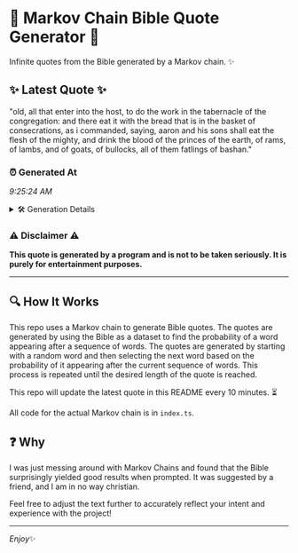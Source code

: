 # 📖 Markov Chain Bible Quote Generator 📖

Infinite quotes from the Bible generated by a Markov chain. ✨

## ✨ Latest Quote ✨
"old, all that enter into the host, to do the work in the tabernacle of the congregation: and there eat it with the bread that is in the basket of consecrations, as i commanded, saying, aaron and his sons shall eat the flesh of the mighty, and drink the blood of the princes of the earth, of rams, of lambs, and of goats, of bullocks, all of them fatlings of bashan."

### ⏰ Generated At
*9:25:24 AM*

<details>
    <summary>🛠️ Generation Details</summary>
    <p>
        <strong>🌱 Seed:</strong> old,<br>
        <strong>🔄 Iterations:</strong> 70<br>
        <strong>📜 Context History:</strong><br>[ old, ]: all<br>[ old,, all ]: that<br>[ old,, all, that ]: enter<br>[ old,, all, that, enter ]: into<br>[ old,, all, that, enter, into ]: the<br>[ old,, all, that, enter, into, the ]: host,<br>[ all, that, enter, into, the, host, ]: to<br>[ that, enter, into, the, host,, to ]: do<br>[ enter, into, the, host,, to, do ]: the<br>[ into, the, host,, to, do, the ]: work<br>[ the, host,, to, do, the, work ]: in<br>[ host,, to, do, the, work, in ]: the<br>[ to, do, the, work, in, the ]: tabernacle<br>[ do, the, work, in, the, tabernacle ]: of<br>[ the, work, in, the, tabernacle, of ]: the<br>[ work, in, the, tabernacle, of, the ]: congregation:<br>[ in, the, tabernacle, of, the, congregation: ]: and<br>[ the, tabernacle, of, the, congregation:, and ]: there<br>[ tabernacle, of, the, congregation:, and, there ]: eat<br>[ of, the, congregation:, and, there, eat ]: it<br>[ the, congregation:, and, there, eat, it ]: with<br>[ congregation:, and, there, eat, it, with ]: the<br>[ and, there, eat, it, with, the ]: bread<br>[ there, eat, it, with, the, bread ]: that<br>[ eat, it, with, the, bread, that ]: is<br>[ it, with, the, bread, that, is ]: in<br>[ with, the, bread, that, is, in ]: the<br>[ the, bread, that, is, in, the ]: basket<br>[ bread, that, is, in, the, basket ]: of<br>[ that, is, in, the, basket, of ]: consecrations,<br>[ is, in, the, basket, of, consecrations, ]: as<br>[ in, the, basket, of, consecrations,, as ]: i<br>[ the, basket, of, consecrations,, as, i ]: commanded,<br>[ basket, of, consecrations,, as, i, commanded, ]: saying,<br>[ of, consecrations,, as, i, commanded,, saying, ]: aaron<br>[ consecrations,, as, i, commanded,, saying,, aaron ]: and<br>[ as, i, commanded,, saying,, aaron, and ]: his<br>[ i, commanded,, saying,, aaron, and, his ]: sons<br>[ commanded,, saying,, aaron, and, his, sons ]: shall<br>[ saying,, aaron, and, his, sons, shall ]: eat<br>[ aaron, and, his, sons, shall, eat ]: the<br>[ and, his, sons, shall, eat, the ]: flesh<br>[ his, sons, shall, eat, the, flesh ]: of<br>[ sons, shall, eat, the, flesh, of ]: the<br>[ shall, eat, the, flesh, of, the ]: mighty,<br>[ eat, the, flesh, of, the, mighty, ]: and<br>[ the, flesh, of, the, mighty,, and ]: drink<br>[ flesh, of, the, mighty,, and, drink ]: the<br>[ of, the, mighty,, and, drink, the ]: blood<br>[ the, mighty,, and, drink, the, blood ]: of<br>[ mighty,, and, drink, the, blood, of ]: the<br>[ and, drink, the, blood, of, the ]: princes<br>[ drink, the, blood, of, the, princes ]: of<br>[ the, blood, of, the, princes, of ]: the<br>[ blood, of, the, princes, of, the ]: earth,<br>[ of, the, princes, of, the, earth, ]: of<br>[ the, princes, of, the, earth,, of ]: rams,<br>[ princes, of, the, earth,, of, rams, ]: of<br>[ of, the, earth,, of, rams,, of ]: lambs,<br>[ the, earth,, of, rams,, of, lambs, ]: and<br>[ earth,, of, rams,, of, lambs,, and ]: of<br>[ of, rams,, of, lambs,, and, of ]: goats,<br>[ rams,, of, lambs,, and, of, goats, ]: of<br>[ of, lambs,, and, of, goats,, of ]: bullocks,<br>[ lambs,, and, of, goats,, of, bullocks, ]: all<br>[ and, of, goats,, of, bullocks,, all ]: of<br>[ of, goats,, of, bullocks,, all, of ]: them<br>[ goats,, of, bullocks,, all, of, them ]: fatlings<br>[ of, bullocks,, all, of, them, fatlings ]: of<br>[ bullocks,, all, of, them, fatlings, of ]: bashan.<br>
    </p>
</details>

### ⚠️ Disclaimer ⚠️
**This quote is generated by a program and is not to be taken seriously. It is purely for entertainment purposes.**

---

## 🔍 How It Works

This repo uses a Markov chain to generate Bible quotes. The quotes are generated by using the Bible as a dataset to find the probability of a word appearing after a sequence of words. The quotes are generated by starting with a random word and then selecting the next word based on the probability of it appearing after the current sequence of words. This process is repeated until the desired length of the quote is reached.

This repo will update the latest quote in this README every 10 minutes. ⏳

All code for the actual Markov chain is in `index.ts`.

## ❓ Why

I was just messing around with Markov Chains and found that the Bible surprisingly yielded good results when prompted. 
It was suggested by a friend, and I am in no way christian.

Feel free to adjust the text further to accurately reflect your intent and experience with the project!

---

*Enjoy*✨
